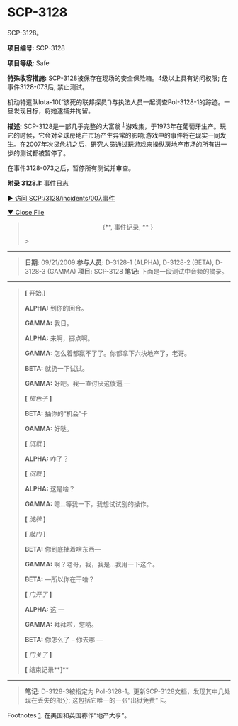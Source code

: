 # SCP-3128
                        




SCP-3128。



**项目编号:**  SCP-3128

**项目等级:**  Safe

**特殊收容措施:**  SCP-3128被保存在现场的安全保险箱。4级以上具有访问权限; 在事件3128-073后, 禁止测试。

机动特遣队Iota-10(“该死的联邦探员”)与执法人员一起调查PoI-3128-1的踪迹。一旦发现目标，将她逮捕并拘留。

**描述:**  SCP-3128是一部几乎完整的大富翁<sup class='footnoteref'>
 <a shape='rect' class='footnoteref' id='footnoteref-1' href='javascript:;' onclick='WIKIDOT.page.utils.scrollToReference(&apos;footnote-1&apos;)'>1</a>
</sup> 游戏集，于1973年在葡萄牙生产。玩它的时候，它会对全球房地产市场产生异常的影响;游戏中的事件将在现实一同发生。在2007年次贷危机之后，研究人员通过玩游戏来操纵房地产市场的所有进一步的测试都被暂停了。

在事件3128-073之后，暂停所有测试并审查。

**附录 3128.1:**  事件日志


<a shape='rect' class='collapsible-block-link' href='javascript:;'>&#9658;&#160;&#35775;&#38382;&#160;SCP:/3128/incidents/007.&#20107;&#20214;</a>

<a shape='rect' class='collapsible-block-link' href='javascript:;'>&#9660;&#160;Close&#160;File</a>


> <p style='text-align: center;'>{**, &#20107;&#20214;&#35760;&#24405;, ** }</p>> 
> 
---
> 
> **日期:**  09/21/2009
**参与人员:**  D-3128-1 (ALPHA), D-3128-2 (BETA), D-3128-3 (GAMMA)
**项目:**  SCP-3128
**笔记:**  下面是一段测试中音频的摘录。
> 
> 
---
> 
> **[** 开始.**]** 
> 
> **ALPHA:**  到你的回合。
> 
> **GAMMA:**  我日。
> 
> **ALPHA:**  来啊，掷点啊。
> 
> **GAMMA:**  怎么着都赢不了了。你都拿下六块地产了，老哥。
> 
> **BETA:**  就扔一下试试。
> 
> **GAMMA:**  好吧。我一直讨厌这傻逼 —
> 
> **[** *掷色子* **]** 
> 
> **BETA:**  抽你的“机会”卡
> 
> **GAMMA:**  好哒。
> 
> **[** *沉默* **]** 
> 
> **ALPHA:**  咋了？
> 
> **[** *沉默* **]** 
> 
> **ALPHA:**  这是啥？
> 
> **GAMMA:**  嗯…等我一下，我想试试别的操作。
> 
> **[** *洗牌* **]** 
> 
> **[** *敲门* **]** 
> 
> **BETA:**  你到底抽着啥东西—
> 
> **GAMMA:**  啊？老哥，我，我是…我用一下这个。
> 
> **BETA:**  —所以你在干啥？
> 
> **[** *门开了* **]** 
> 
> **ALPHA:**  这 —
> 
> **GAMMA:**  拜拜啦，您呐。
> 
> **BETA:**  你怎么了 – 你去哪 —
> 
> **[** *门关了* **]** 
> 
> **[** 结束记录**]** 
> 
> 
---
> 
> **笔记:**  D-3128-3被指定为 PoI-3128-1。更新SCP-3128文档，发现其中几处现在丢失的部分; 这包括它唯一的一张“出狱免费”卡。
> 






Footnotes
<a shape='rect' href='javascript:;' onclick='WIKIDOT.page.utils.scrollToReference(&apos;footnoteref-1&apos;)'>1</a>. 在美国和英国称作“地产大亨”。


                    